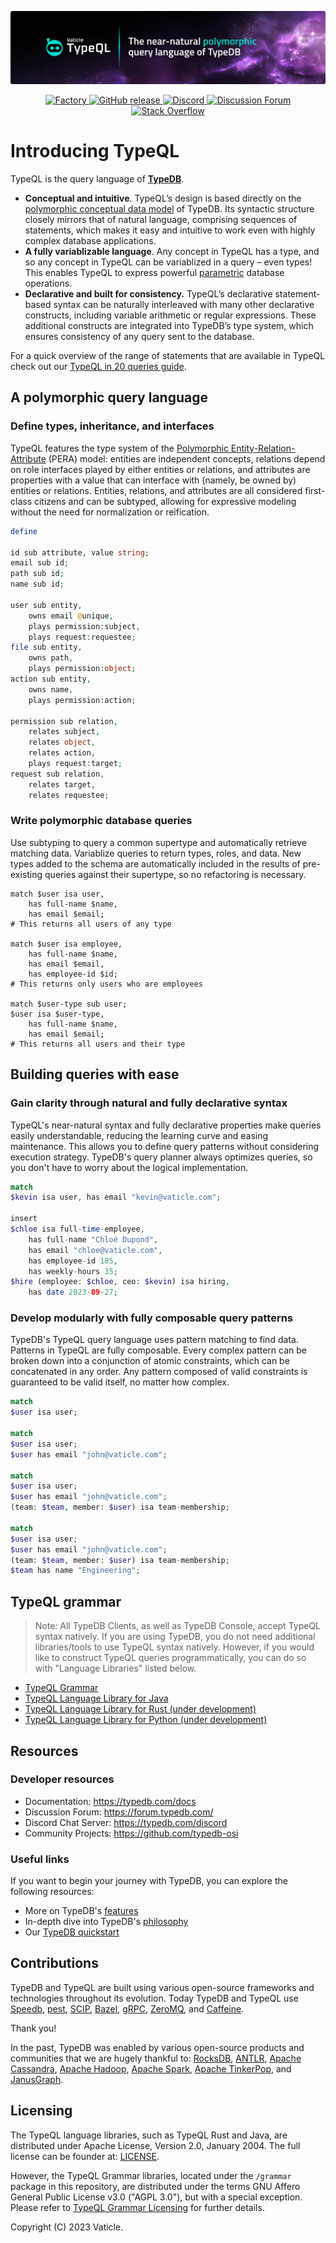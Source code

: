 [![TypeQL](./banner.png)](https://typedb.com/docs/typeql/2.x/overview)

<div align="center">
  <a href="https://factory.vaticle.com/vaticle/typeql">
    <img alt="Factory" src="https://factory.vaticle.com/api/status/vaticle/typeql/badge.svg" />
  </a>
  <a href="https://factory.vaticle.com/vaticle/typeql">
    <img alt="GitHub release" src="https://img.shields.io/github/release/vaticle/typeql.svg">
  </a>
  <a href="https://vaticle.com/discord">
    <img alt="Discord" src="https://img.shields.io/discord/665254494820368395?color=7389D8&label=chat&logo=discord&logoColor=ffffff" />
  </a>
  <a href="https://forum.vaticle.com">
    <img alt="Discussion Forum" src="https://img.shields.io/discourse/https/forum.vaticle.com/topics.svg" />
  </a>
  <a href="https://stackoverflow.com/questions/tagged/typeql">
    <img alt="Stack Overflow" src="https://img.shields.io/badge/stackoverflow-typeql-3dce8c.svg">
  </a>
</div>


# Introducing TypeQL

TypeQL is the query language of **[TypeDB](https://github.com/vaticle/typedb)**.

- **Conceptual and intuitive**. TypeQL’s design is based directly on the [polymorphic conceptual data model]([https://typedb.com/philosophy](https://development.typedb.com/philosophy)) of TypeDB. Its syntactic structure closely mirrors that of natural language, comprising sequences of statements, which makes it easy and intuitive to work even with highly complex database applications.
- **A fully variablizable language**. Any concept in TypeQL has a type, and so any concept in TypeQL can be variablized in a query – even types! This enables TypeQL to express powerful [parametric](https://typedb.com/features#polymorphic-queries) database operations.
- **Declarative and built for consistency.** TypeQL’s declarative statement-based syntax can be naturally interleaved with many other declarative constructs, including variable arithmetic or regular expressions. These additional constructs are integrated into TypeDB’s type system, which ensures consistency of any query sent to the database.

For a quick overview of the range of statements that are available in TypeQL check out our [TypeQL in 20 queries guide](https://typedb.com/docs/).


## A polymorphic query language

### Define types, inheritance, and interfaces

TypeQL features the type system of the [Polymorphic Entity-Relation-Attribute](https://typedb.com/philosophy) (PERA) model: entities are independent concepts, relations depend on role interfaces played by either entities or relations, and attributes are properties with a value that can interface with (namely, be owned by) entities or relations. Entities, relations, and attributes are all considered first-class citizens and can be subtyped, allowing for expressive modeling without the need for normalization or reification.

```php
define

id sub attribute, value string;
email sub id;
path sub id;
name sub id;

user sub entity,
    owns email @unique,
    plays permission:subject,
    plays request:requestee;
file sub entity,
    owns path,
    plays permission:object;
action sub entity,
    owns name,
    plays permission:action;

permission sub relation,
    relates subject,
    relates object,
    relates action,
    plays request:target;
request sub relation,
    relates target,
    relates requestee;
```


### Write polymorphic database queries 

Use subtyping to query a common supertype and automatically retrieve matching data. Variablize queries to return types, roles, and data. New types added to the schema are automatically included in the results of pre-existing queries against their supertype, so no refactoring is necessary.

```
match $user isa user,
    has full-name $name,
    has email $email;
# This returns all users of any type

match $user isa employee,
    has full-name $name,
    has email $email,
    has employee-id $id;
# This returns only users who are employees

match $user-type sub user;
$user isa $user-type,
    has full-name $name,
    has email $email;
# This returns all users and their type
```


## Building queries with ease

### Gain clarity through natural and fully declarative syntax

TypeQL's near-natural syntax and fully declarative properties make queries easily understandable, reducing the learning curve and easing maintenance. This allows you to define query patterns without considering execution strategy. TypeDB's query planner always optimizes queries, so you don't have to worry about the logical implementation.

```php
match
$kevin isa user, has email "kevin@vaticle.com";

insert
$chloe isa full-time-employee,
    has full-name "Chloé Dupond",
    has email "chloe@vaticle.com",
    has employee-id 185,
    has weekly-hours 35;
$hire (employee: $chloe, ceo: $kevin) isa hiring,
    has date 2023-09-27;
```

### Develop modularly with fully composable query patterns

TypeDB's TypeQL query language uses pattern matching to find data. Patterns in TypeQL are fully composable. Every complex pattern can be broken down into a conjunction of atomic constraints, which can be concatenated in any order. Any pattern composed of valid constraints is guaranteed to be valid itself, no matter how complex.

```php
match 
$user isa user;

match
$user isa user;
$user has email "john@vaticle.com";

match
$user isa user;
$user has email "john@vaticle.com";
(team: $team, member: $user) isa team-membership;

match
$user isa user;
$user has email "john@vaticle.com";
(team: $team, member: $user) isa team-membership;
$team has name "Engineering";
```


## TypeQL grammar

> Note: All TypeDB Clients, as well as TypeDB Console, accept TypeQL syntax natively. 
> If you are using TypeDB, you do not need additional libraries/tools to use TypeQL syntax natively.
> However, if you would like to construct TypeQL queries programmatically, you can do so with "Language Libraries" listed below.

- [TypeQL Grammar](https://github.com/vaticle/typeql/blob/master/grammar/README.md)
- [TypeQL Language Library for Java](https://github.com/vaticle/typeql/blob/master/java)
- [TypeQL Language Library for Rust (under development)](https://github.com/vaticle/typeql/blob/master/rust)
- [TypeQL Language Library for Python (under development)](https://github.com/typedb-osi/typeql-lang-python)


## Resources

### Developer resources

- Documentation: https://typedb.com/docs
- Discussion Forum: https://forum.typedb.com/
- Discord Chat Server: https://typedb.com/discord
- Community Projects: https://github.com/typedb-osi

### Useful links

If you want to begin your journey with TypeDB, you can explore the following resources:

* More on TypeDB's [features](https://typedb.com/features)
* In-depth dive into TypeDB's [philosophy](https://typedb.com/philosophy)
* Our [TypeDB quickstart](https://typedb.com/docs/typedb/2.x/quickstart-guide)

## Contributions

TypeDB and TypeQL are built using various open-source frameworks and technologies throughout its evolution. 
Today TypeDB and TypeQL use
[Speedb](https://www.speedb.io/),
[pest](https://pest.rs/),
[SCIP](https://www.scipopt.org),
[Bazel](https://bazel.build),
[gRPC](https://grpc.io),
[ZeroMQ](https://zeromq.org), 
and [Caffeine](https://github.com/ben-manes/caffeine). 

Thank you!

In the past, TypeDB was enabled by various open-source products and communities that we are hugely thankful to:
[RocksDB](https://rocksdb.org),
[ANTLR](https://www.antlr.org),
[Apache Cassandra](http://cassandra.apache.org), 
[Apache Hadoop](https://hadoop.apache.org), 
[Apache Spark](http://spark.apache.org), 
[Apache TinkerPop](http://tinkerpop.apache.org), 
and [JanusGraph](http://janusgraph.org). 

## Licensing

The TypeQL language libraries, such as TypeQL Rust and Java, are distributed under Apache License, Version 2.0, January 2004.
The full license can be founder at: [LICENSE](https://github.com/vaticle/typeql/blob/master/LICENSE).

However, the TypeQL Grammar libraries, located under the `/grammar` package in this repository, 
are distributed under the terms GNU Affero General Public License v3.0 ("AGPL 3.0"), but with a special exception. 
Please refer to [TypeQL Grammar Licensing](https://github.com/vaticle/typeql/blob/master/grammar/README.md#licensing) for further details.

Copyright (C) 2023 Vaticle.

